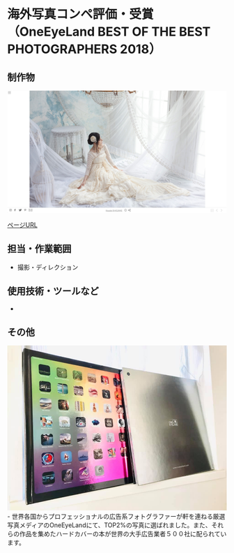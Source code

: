 # 海外写真コンペ評価・受賞（OneEyeLand BEST OF THE BEST PHOTOGRAPHERS 2018）

## 制作物

<img src="https://github.com/isihigameKoudai/koudai-ishigame/blob/master/assets/img/oel2018.png" />

[ページURL](https://oneeyeland.com/gallery/201047/none-koudai-ishigame?pgrid=107158&portfolio=201047)

## 担当・作業範囲
- 撮影・ディレクション

## 使用技術・ツールなど
- 

## その他
<img src="https://github.com/isihigameKoudai/koudai-ishigame/blob/master/assets/img/oel2018_2.jpg" />
- 世界各国からプロフェッショナルの広告系フォトグラファーが軒を連ねる厳選写真メディアのOneEyeLandにて、TOP2%の写真に選ばれました。また、それらの作品を集めたハードカバーの本が世界の大手広告業者５００社に配られています。
